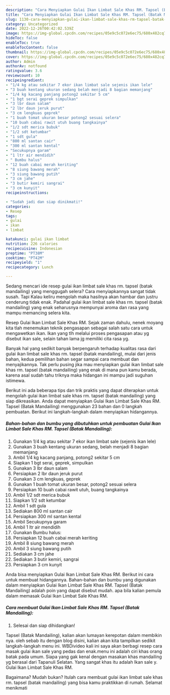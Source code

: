 ```yaml
---
description: "Cara Menyiapkan Gulai Ikan Limbat Sale Khas RM. Tapsel (Batak Mandailing) Menu Buat lebaran"
title: "Cara Menyiapkan Gulai Ikan Limbat Sale Khas RM. Tapsel (Batak Mandailing) Menu Buat lebaran"
slug: 1130-cara-menyiapkan-gulai-ikan-limbat-sale-khas-rm-tapsel-batak-mandailing-menu-buat-lebaran
category: Uncategorized
date: 2022-12-26T00:42:02.539Z
image: https://img-global.cpcdn.com/recipes/05e9c5c072e6ec75/680x482cq70/gulai-ikan-limbat-sale-khas-rm-tapsel-batak-mandailing-foto-resep-utama.jpg
hideToc: false
enableToc: true
enableTocContent: false
thumbnail: https://img-global.cpcdn.com/recipes/05e9c5c072e6ec75/680x482cq70/gulai-ikan-limbat-sale-khas-rm-tapsel-batak-mandailing-foto-resep-utama.jpg
cover: https://img-global.cpcdn.com/recipes/05e9c5c072e6ec75/680x482cq70/gulai-ikan-limbat-sale-khas-rm-tapsel-batak-mandailing-foto-resep-utama.jpg
author: Admin
authorAv: notfound
ratingvalue: 3.6
reviewcount: 10
recipeingredient:
- "1/4 kg atau sekitar 7 ekor ikan limbat sale sejenis ikan lele"
- "3 buah kentang ukuran sedang belah menjadi 8 bagian memanjang"
- "1/4 kg kacang panjang potong2 sekitar 5 cm"
- "1 bgt serai geprek simpulkan"
- "3 lbr daun salam"
- "2 lbr daun jeruk purut"
- "3 cm lengkuas geprek"
- "1 buah tomat ukuran besar potong2 sesuai selera"
- "10 buah cabai rawit utuh buang tangkainya"
- "1/2 sdt merica bubuk"
- "1/2 sdt ketumbar"
- "1 sdt gula"
- "800 ml santan cair"
- "300 ml santan kental"
- "Secukupnya garam"
- "1 ltr air mendidih"
- " Bumbu halus"
- "12 buah cabai merah keriting"
- "8 siung bawang merah"
- "3 siung bawang putih"
- "3 cm jahe"
- "3 butir kemiri sangrai"
- "3 cm kunyit"
recipeinstructions:

- "Sudah jadi dan siap dinikmati!"
categories:
- Resep
tags:
- gulai
- ikan
- limbat

katakunci: gulai ikan limbat 
nutrition: 226 calories
recipecuisine: Indonesian
preptime: "PT38M"
cooktime: "PT42M"
recipeyield: "1"
recipecategory: Lunch

---
```



Sedang mencari ide resep gulai ikan limbat sale khas rm. tapsel (batak mandailing) yang menggugah selera? Cara menyiapkannya sangat tidak susah. Tapi Kalau keliru mengolah maka hasilnya akan hambar dan justru cenderung tidak enak. Padahal gulai ikan limbat sale khas rm. tapsel (batak mandailing) yang enak seharusnya mempunyai aroma dan rasa yang mampu memancing selera kita.


Resep Gulai Ikan Limbat Sale Khas RM. Sejak zaman dahulu, nenek moyang kita tlah menemukan teknik pengasapan sebagai salah satu cara untuk mengawetkan ikan. Ikan yang tlh melalui proses pengasapan atau yg disebut ikan sale, selain tahan lama jg memiliki cita rasa yg.

Banyak hal yang sedikit banyak berpengaruh terhadap kualitas rasa dari gulai ikan limbat sale khas rm. tapsel (batak mandailing), mulai dari jenis bahan, kedua pemilihan bahan segar sampai cara membuat dan menyajikannya. Tak perlu pusing jika mau menyiapkan gulai ikan limbat sale khas rm. tapsel (batak mandailing) yang enak di mana pun kamu berada, karena asal sudah tahu triknya maka hidangan ini mampu jadi suguhan istimewa.


Berikut ini ada beberapa tips dan trik praktis yang dapat diterapkan untuk mengolah gulai ikan limbat sale khas rm. tapsel (batak mandailing) yang siap dikreasikan. Anda dapat menyiapkan Gulai Ikan Limbat Sale Khas RM. Tapsel (Batak Mandailing) menggunakan 23 bahan dan 0 langkah pembuatan. Berikut ini langkah-langkah dalam menyiapkan hidangannya.

<!--inarticleads1-->

##### Bahan-bahan dan bumbu yang dibutuhkan untuk pembuatan Gulai Ikan Limbat Sale Khas RM. Tapsel (Batak Mandailing):

1. Gunakan 1/4 kg atau sekitar 7 ekor ikan limbat sale (sejenis ikan lele)
1. Gunakan 3 buah kentang ukuran sedang, belah menjadi 8 bagian memanjang
1. Ambil 1/4 kg kacang panjang, potong2 sekitar 5 cm
1. Siapkan 1 bgt serai, geprek, simpulkan
1. Gunakan 3 lbr daun salam
1. Persiapkan 2 lbr daun jeruk purut
1. Gunakan 3 cm lengkuas, geprek
1. Gunakan 1 buah tomat ukuran besar, potong2 sesuai selera
1. Persiapkan 10 buah cabai rawit utuh, buang tangkainya
1. Ambil 1/2 sdt merica bubuk
1. Siapkan 1/2 sdt ketumbar
1. Ambil 1 sdt gula
1. Sediakan 800 ml santan cair
1. Persiapkan 300 ml santan kental
1. Ambil Secukupnya garam
1. Ambil 1 ltr air mendidih
1. Gunakan  Bumbu halus:
1. Persiapkan 12 buah cabai merah keriting
1. Ambil 8 siung bawang merah
1. Ambil 3 siung bawang putih
1. Sediakan 3 cm jahe
1. Sediakan 3 butir kemiri, sangrai
1. Persiapkan 3 cm kunyit


Anda bisa menyiapkan Gulai Ikan Limbat Sale Khas RM. Berikut ini cara untuk membuat hidangannya. Bahan-bahan dan bumbu yang digunakan dalam menyiapkan Gulai Ikan Limbat Sale Khas RM. Tapsel (Batak Mandailing) adalah poin yang dapat disebut mudah. apa bila kalian pemula dalam memasak Gulai Ikan Limbat Sale Khas RM. 

<!--inarticleads2-->

##### Cara membuat Gulai Ikan Limbat Sale Khas RM. Tapsel (Batak Mandailing):


1. Selesai dan siap dihidangkan!

Tapsel (Batak Mandailing), kalian akan lumayan kerepotan dalam membikin nya. oleh sebab itu dengan blog disini, kalian akan kita tampilkan sedikit langkah-langkah menu ini. WBDivideo kali ini saya akan berbagi resep cara masak gulai ikan sale yang pedas dan enak.menu ini adalah ciri khas orang batak pada umum. Siapa yang gak kenal dengan masakan khas mandailing yg berasal dari Tapanuli Selatan. Yang sangat khas itu adalah Ikan sale y. Gulai Ikan Limbat Sale Khas RM. 

Bagaimana? Mudah bukan? Itulah cara membuat gulai ikan limbat sale khas rm. tapsel (batak mandailing) yang bisa kamu praktikkan di rumah. Selamat menikmati
